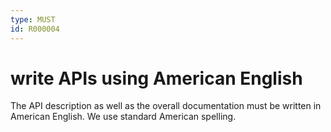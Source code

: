 ```yaml
---
type: MUST
id: R000004
---
```


# write APIs using American English

The API description as well as the overall documentation must be written in American English.
We use standard American spelling.